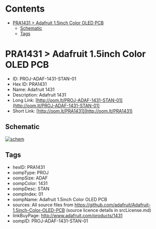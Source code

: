 



Contents
========

* [PRA1431 > Adafruit 1.5inch Color OLED PCB](#pra1431--adafruit-15inch-color-oled-pcb)
	* [Schematic](#schematic)
	* [Tags](#tags)

# PRA1431 > Adafruit 1.5inch Color OLED PCB

- ID: PROJ-ADAF-1431-STAN-01
- Hex ID: PRA1431
- Name: Adafruit 1431
- Description: Adafruit 1431
- Long Link: [http://oom.lt/PROJ-ADAF-1431-STAN-01](http://oom.lt/PROJ-ADAF-1431-STAN-01)
- Short Link: [http://oom.lt/PRA1431](http://oom.lt/PRA1431)

## Schematic
  
[![schem](eagleSchemImage.png)](eagleSchemImage.png)
## Tags

- hexID: PRA1431
- oompType: PROJ
- oompSize: ADAF
- oompColor: 1431
- oompDesc: STAN
- oompIndex: 01
- oompName: Adafruit 1.5inch Color OLED PCB
- sources: All source files from https://github.com/adafruit/Adafruit-1.5inch-Color-OLED-PCB (source licence details in srcLicense.md)
- linkBuyPage: http://www.adafruit.com/products/1431
- oompID: PROJ-ADAF-1431-STAN-01
